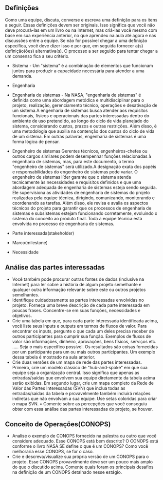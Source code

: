 ## Definições

Como uma equipe, discuta, converse e escreva uma definição para os itens a seguir. Essas
definições devem ser originais. Isso significa que você não deve procurá-las em um livro ou na
Internet, mas criá-las você mesmo com base em sua experiência anterior, no que aprendeu na aula
até agora e nas discussões entre a equipe. Se não for possível chegar a uma definição específica,
você deve dizer isso e por que, em seguida fornecer a(s) definição(ões) alternativa(s). O processo a
ser seguido para tentar chegar a um consenso fica a seu critério.

- Sistema - Um "sistema" é a combinação de elementos que funcionam juntos para produzir a capacidade necessária para atender a uma demanda.

- Engenharia

- Engenharia de sistemas - Na NASA, "engenharia de sistemas" é definida como uma abordagem metódica e multidisciplinar para o projeto, realização, gerenciamento técnico, operações e desativação de um sistema.A engenharia de sistemas busca atender aos requisitos funcionais, físicos e operacionais das partes interessadas dentro do ambiente de uso pretendido, ao longo do ciclo de vida planejado do sistema, considerando custos, prazos e outras restrições. Além disso, é uma metodologia que auxilia na contenção dos custos do ciclo de vida de um sistema. Em outras palavras, engenharia de sistemas é uma forma lógica de pensar.

- Engenheiro de sistemas Gerentes técnicos, engenheiros-chefes ou outros cargos similares podem desempenhar funções relacionadas à engenharia de sistemas, mas, para este documento, o termo "engenheiro de sistemas" será utilizado.A designação exata dos papéis e responsabilidades do engenheiro de sistemas pode variar. O engenheiro de sistemas líder garante que o sistema atenda tecnicamente às necessidades e requisitos definidos e que uma abordagem adequada de engenharia de sistemas esteja sendo seguida. Ele supervisiona as atividades de engenharia de sistemas do projeto realizadas pela equipe técnica, dirigindo, comunicando, monitorando e coordenando as tarefas. Além disso, ele revisa e avalia os aspectos técnicos do projeto para garantir que os processos de engenharia de sistemas e subsistemas estejam funcionando corretamente, evoluindo o sistema do conceito ao produto final. Toda a equipe técnica está envolvida no processo de engenharia de sistemas.

- Parte interessada(stakeholder)

- Marco(milestone)

- Necessidade


## Análise das partes interessadas
- Você também pode procurar outras fontes de dados (inclusive na Internet) para ler sobre a
história de algum projeto semelhante e qualquer outra informação relevante sobre este ou
outros projetos semelhantes.
- Identifique cuidadosamente as partes interessadas envolvidas no projeto. Forneça uma
breve descrição de cada parte interessada em poucas frases. Concentre-se em suas
funções, necessidades e objetivos.
- Crie uma tabela em que, para cada parte interessada identificada acima, você liste seus
inputs e outputs em termos de fluxos de valor. Para encontrar os inputs, pergunte o que
cada um deles precisa receber de outros participantes para cumprir sua função. Exemplos
de fluxos de valor são informações, dinheiro, aprovações, bens físicos, serviços etc. .....
Seja o mais específico possível. Os resultados são coisas fornecidas por um participante
para um ou mais outros participantes. Um exemplo dessa tabela é mostrado na aula
anterior.
- Crie duas versões de um mapa de rede das partes interessadas. Primeiro, crie um modelo
clássico de "hub-and-spoke" em que sua equipe seja a organização central. Isso significa
que apenas as entradas/saídas que envolvem sua equipe diretamente da tabela acima
serão exibidas. Em segundo lugar, crie um mapa completo da Rede de Valor das Partes
Interessadas (SVN) que inclua todas as entradas/saídas da tabela e provavelmente
também incluirá relações indiretas que não envolvam a sua equipe. Use setas coloridas
para criar o mapa SVN.
• Comente sobre as percepções que você conseguiu obter com essa análise das partes
interessadas do projeto, se houver.


## Conceito de Operações(CONOPS)
- Analise o exemplo de CONOPS
fornecido na palestra ou outro que você considere adequado. Esse CONOPS está bem descrito? O CONOPS está
conforme o livro NASA SE define o que é um CONOPS? Como você melhoraria
esse CONOPS, se for o caso.
- Crie e descreva/visualize sua própria versão de um CONOPS para o projeto. Esse CONOPS provavelmente deve ser um pouco mais amplo do que o discutido acima. Comente quais foram os principais desafios na definição de um CONOPS detalhado nesse estágio.
